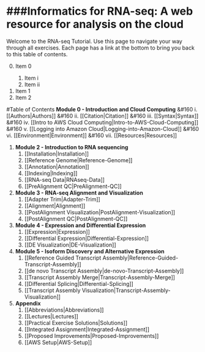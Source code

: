 ###Informatics for RNA-seq: A web resource for analysis on the cloud  
===================

Welcome to the RNA-seq Tutorial.  Use this page to navigate your way through all exercises. Each page has a link at the bottom to bring you back to this table of contents.

<ol start="0">
  <li>Item 0</li>
  <ol start="i">
    <li>Item i</li>
    <li>Item ii</li>
  </ol>
  <li>Item 1</li>
  <li>Item 2</li>
</ol>

#Table of Contents
**Module 0 - Introduction and Cloud Computing**
&#160 i. [[Authors|Authors]]
&#160 ii. [[Citation|Citation]]
&#160 iii. [[Syntax|Syntax]]
&#160 iv. [[Intro to AWS Cloud Computing|Intro-to-AWS-Cloud-Computing]]
&#160 v. [[Logging into Amazon Cloud|Logging-into-Amazon-Cloud]]
&#160 vi. [[Environment|Environment]]
&#160 vii. [[Resources|Resources]]

1. **Module 2 - Introduction to RNA sequencing**
   1. [[Installation|Installation]]
   2. [[Reference Genome|Reference-Genome]]
   3. [[Annotation|Annotation]]
   4. [[Indexing|Indexing]]
   5. [[RNA-seq Data|RNAseq-Data]]
   6. [[PreAlignment QC|PreAlignment-QC]]
2. **Module 3 - RNA-seq Alignment and Visualization**
   1. [[Adapter Trim|Adapter-Trim]]
   2. [[Alignment|Alignment]]
   3. [[PostAlignment Visualization|PostAlignment-Visualization]]
   4. [[PostAlignment QC|PostAlignment-QC]]
3. **Module 4 - Expression and Differential Expression**
   1. [[Expression|Expression]]
   2. [[Differential Expression|Differential-Expression]]
   3. [[DE Visualization|DE-Visualization]]
4. **Module 5 - Isoform Discovery and Alternative Expression**
   1. [[Reference Guided Transcript Assembly|Reference-Guided-Transcript-Assembly]]
   2. [[de novo Transcript Assembly|de-novo-Transcript-Assembly]]
   3. [[Transcript Assembly Merge|Transcript-Assembly-Merge]]
   4. [[Differential Splicing|Differential-Splicing]]
   5. [[Transcript Assembly Visualization|Transcript-Assembly-Visualization]]
5. **Appendix**
   1. [[Abbreviations|Abbreviations]]
   2. [[Lectures|Lectures]]
   3. [[Practical Exercise Solutions|Solutions]]
   4. [[Integrated Assignment|Integrated-Assignment]]
   5. [[Proposed Improvements|Proposed-Improvements]]
   6. [[AWS Setup|AWS-Setup]]
